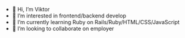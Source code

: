 - 👋 Hi, I’m Viktor
- 👀 I’m interested in frontend/backend develop
- 🌱 I’m currently learning Ruby on Rails/Ruby/HTML/CSS/JavaScript
- 💞️ I’m looking to collaborate on employer



<!--
**ViktorAndreev1/ViktorAndreev1** is a ✨ _special_ ✨ repository because its `README.md` (this file) appears on your GitHub profile.

Here are some ideas to get you started:

- 🔭 I’m currently working on ...
- 🌱 I’m currently learning ...
- 👯 I’m looking to collaborate on ...
- 🤔 I’m looking for help with ...
- 💬 Ask me about ...
- 📫 How to reach me: ...
- 😄 Pronouns: ...
- ⚡ Fun fact: ...
-->
